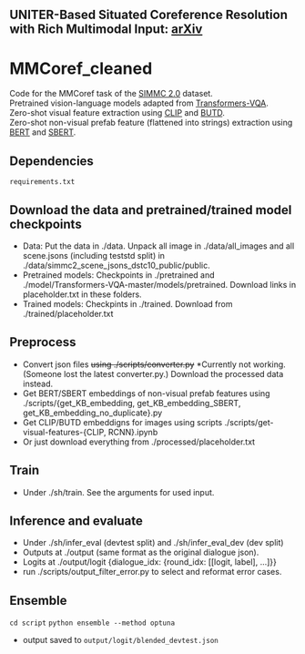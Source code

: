 ## UNITER-Based Situated Coreference Resolution with Rich Multimodal Input: [arXiv](https://arxiv.org/abs/2112.03521)
# MMCoref_cleaned
Code for the MMCoref task of the [SIMMC 2.0](https://github.com/facebookresearch/simmc2) dataset.  
Pretrained vision-language models adapted from [Transformers-VQA](https://github.com/YIKUAN8/Transformers-VQA).  
Zero-shot visual feature extraction using [CLIP](https://github.com/openai/CLIP) and [BUTD](https://github.com/airsplay/py-bottom-up-attention).  
Zero-shot non-visual prefab feature (flattened into strings) extraction using [BERT](https://huggingface.co/bert-large-uncased) and [SBERT](https://huggingface.co/sentence-transformers/paraphrase-xlm-r-multilingual-v1).

## Dependencies
    requirements.txt
    
## Download the data and pretrained/trained model checkpoints
* Data: Put the data in ./data. Unpack all image in ./data/all_images and all scene.jsons (including teststd split) in ./data/simmc2_scene_jsons_dstc10_public/public.
* Pretrained models: Checkpoints in ./pretrained and ./model/Transformers-VQA-master/models/pretrained. Download links in placeholder.txt in these folders.
* Trained models: Checkpints in ./trained. Download from ./trained/placeholder.txt

## Preprocess
* Convert json files ~~using ./scripts/converter.py~~ *Currently not working. (Someone lost the latest converter.py.) Download the processed data instead.
* Get BERT/SBERT embeddings of non-visual prefab features using ./scripts/{get_KB_embedding, get_KB_embedding_SBERT, get_KB_embedding_no_duplicate}.py
* Get CLIP/BUTD embeddigns for images using scripts ./scripts/get-visual-features-{CLIP, RCNN}.ipynb
* Or just download everything from ./processed/placeholder.txt

## Train
* Under ./sh/train. See the arguments for used input.

## Inference and evaluate
* Under ./sh/infer_eval (devtest split) and ./sh/infer_eval_dev (dev split)
* Outputs at ./output (same format as the original dialogue json).
* Logits at ./output/logit {dialogue_idx: {round_idx: \[\[logit, label\], ...\]}}
* run ./scripts/output_filter_error.py to select and reformat error cases.

## Ensemble
`cd script`
`python ensemble --method optuna`
* output saved to `output/logit/blended_devtest.json`

